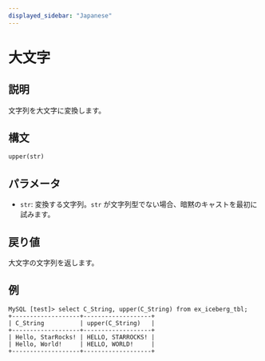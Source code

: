 ```yaml
---
displayed_sidebar: "Japanese"
---
```


# 大文字

## 説明

文字列を大文字に変換します。

## 構文

```haskell
upper(str)
```

## パラメータ

- `str`: 変換する文字列。`str` が文字列型でない場合、暗黙のキャストを最初に試みます。

## 戻り値

大文字の文字列を返します。

## 例

```plaintext
MySQL [test]> select C_String, upper(C_String) from ex_iceberg_tbl;
+-------------------+-------------------+
| C_String          | upper(C_String)   |
+-------------------+-------------------+
| Hello, StarRocks! | HELLO, STARROCKS! |
| Hello, World!     | HELLO, WORLD!     |
+-------------------+-------------------+
```